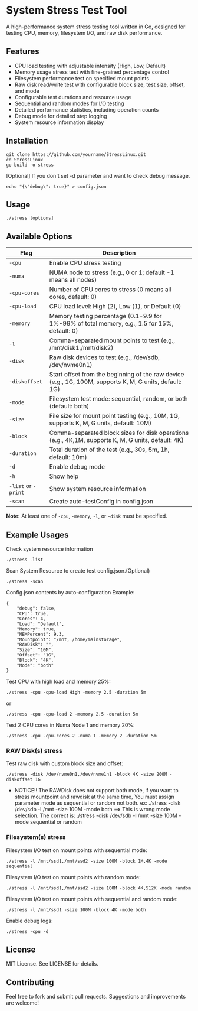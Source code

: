 # System Stress Test Tool

A high-performance system stress testing tool written in Go, designed for testing CPU, memory, filesystem I/O, and raw disk performance.

## Features

* CPU load testing with adjustable intensity (High, Low, Default)
* Memory usage stress test with fine-grained percentage control
* Filesystem performance test on specified mount points
* Raw disk read/write test with configurable block size, test size, offset, and mode
* Configurable test durations and resource usage
* Sequential and random modes for I/O testing
* Detailed performance statistics, including operation counts
* Debug mode for detailed step logging
* System resource information display

## Installation

```
git clone https://github.com/yourname/StressLinux.git
cd StressLinux
go build -o stress
```

[Optional] If you don't set -d parameter and want to check debug message.
```
echo "{\"debug\": true}" > config.json
```

## Usage

```
./stress [options]
```

## Available Options

| Flag | Description |
|------|-------------|
| `-cpu` | Enable CPU stress testing |
| `-numa` | NUMA node to stress (e.g., 0 or 1; default -1 means all nodes) |
| `-cpu-cores` | Number of CPU cores to stress (0 means all cores, default: 0) |
| `-cpu-load` | CPU load level: High (2), Low (1), or Default (0) |
| `-memory` | Memory testing percentage (0.1-9.9 for 1%-99% of total memory, e.g., 1.5 for 15%, default: 0) |
| `-l` | Comma-separated mount points to test (e.g., /mnt/disk1,/mnt/disk2) |
| `-disk` | Raw disk devices to test (e.g., /dev/sdb, /dev/nvme0n1) |
| `-diskoffset` | Start offset from the beginning of the raw device (e.g., 1G, 100M, supports K, M, G units, default: 1G) |
| `-mode` | Filesystem test mode: sequential, random, or both (default: both) |
| `-size` | File size for mount point testing (e.g., 10M, 1G, supports K, M, G units, default: 10M) |
| `-block` | Comma-separated block sizes for disk operations (e.g., 4K,1M, supports K, M, G units, default: 4K) |
| `-duration` | Total duration of the test (e.g., 30s, 5m, 1h, default: 10m) |
| `-d` | Enable debug mode |
| `-h` | Show help |
| `-list` or `-print` | Show system resource information |
| `-scan` | Create auto-testConfig in config.json |


**Note:** At least one of `-cpu`, `-memory`, `-l`, or `-disk` must be specified.

## Example Usages

Check system resource information
```
./stress -list
```

Scan System Resource to create test config.json.(Optional)
```
./stress -scan
```

Config.json contents by auto-configuration
Example:
```
{
    "debug": false,
    "CPU": true,
    "Cores": 4,
    "Load": "Default",
    "Memory": true,
    "MEMPercent": 9.3,
    "Mountpoint": "/mnt, /home/mainstorage",
    "RAWDisk": "",
    "Size": "10M",
    "Offset": "1G",
    "Block": "4K",
    "Mode": "both"
}
```

Test CPU with high load and memory 25%:
```
./stress -cpu -cpu-load High -memory 2.5 -duration 5m
```
or
```
./stress -cpu -cpu-load 2 -memory 2.5 -duration 5m
```

Test 2 CPU cores in Numa Node 1 and memory 20%:
```
./stress -cpu -cpu-cores 2 -numa 1 -memory 2 -duration 5m

```
### RAW Disk(s) stress
Test raw disk with custom block size and offset:
```
./stress -disk /dev/nvme0n1,/dev/nvme1n1 -block 4K -size 200M -diskoffset 1G
```

- NOTICE!! The RAWDisk does not support both mode, if you want to stress mountpoint and rawdisk at the same time,
  You must assign parameter mode as sequential or random not both.
  ex: ./stress -disk /dev/sdb -l /mnt -size 100M -mode both ==> This is wrong mode selection.
  The correct is: 
  ./stress -disk /dev/sdb -l /mnt -size 100M -mode sequential or random

### Filesystem(s) stress
Filesystem I/O test on mount points with sequential mode:
```
./stress -l /mnt/ssd1,/mnt/ssd2 -size 100M -block 1M,4K -mode sequential
```

Filesystem I/O test on mount points with random mode:
```
./stress -l /mnt/ssd1,/mnt/ssd2 -size 100M -block 4K,512K -mode random
```

Filesystem I/O test on mount points with sequential and random mode:
```
./stress -l /mnt/ssd1 -size 100M -block 4K -mode both
```

Enable debug logs:
```
./stress -cpu -d
```

## License

MIT License. See LICENSE for details.

## Contributing

Feel free to fork and submit pull requests. Suggestions and improvements are welcome!
